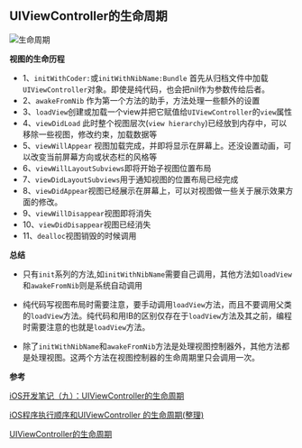 ## UIViewController的生命周期 
 
 
 ![生命周期](https://github.com/SunshineBrother/JHBlog/blob/master/iOS知识点/iOS大杂烩/UIViewController/生命周期.png)
 
 **视图的生命历程**
 
 - 1、`initWithCoder:`或`initWithNibName:Bundle` 首先从归档文件中加载`UIViewController`对象。即使是纯代码，也会把nil作为参数传给后者。
 - 2、`awakeFromNib` 作为第一个方法的助手，方法处理一些额外的设置
 - 3、`loadView`创建或加载一个view并把它赋值给`UIViewController`的`view`属性
 - 4、`viewDidLoad` 此时整个视图层次(`view hierarchy`)已经放到内存中，可以移除一些视图，修改约束，加载数据等
 - 5、`viewWillAppear` 视图加载完成，并即将显示在屏幕上。还没设置动画，可以改变当前屏幕方向或状态栏的风格等
 - 6、`viewWillLayoutSubviews`即将开始子视图位置布局
 - 7、`viewDidLayoutSubviews`用于通知视图的位置布局已经完成
 - 8、`viewDidAppear`视图已经展示在屏幕上，可以对视图做一些关于展示效果方面的修改。
 - 9、`viewWillDisappear`视图即将消失
 - 10、`viewDidDisappear`视图已经消失
 - 11、`dealloc`视图销毁的时候调用
 
 **总结**
 
 - 只有`init`系列的方法,如`initWithNibName`需要自己调用，其他方法如`loadView`和`awakeFromNib`则是系统自动调用 
 
 - 纯代码写视图布局时需要注意，要手动调用`loadView`方法，而且不要调用父类的`loadView`方法。纯代码和用IB的区别仅存在于`loadView`方法及其之前，编程时需要注意的也就是`loadView`方法。
 
 - 除了`initWithNibName`和`awakeFromNib`方法是处理视图控制器外，其他方法都是处理视图。这两个方法在视图控制器的生命周期里只会调用一次。
 
 
 
 
 
 
 
 
 
 
 
 
 
 
 
 
 **参考**

[iOS开发笔记（九）：UIViewController的生命周期](https://juejin.im/post/5a706cf05188257323357286)


[iOS程序执行顺序和UIViewController 的生命周期(整理)](https://www.jianshu.com/p/d60b388b19f5)

[UIViewController的生命周期](https://bestswifter.com/uiviewlifetime/)
